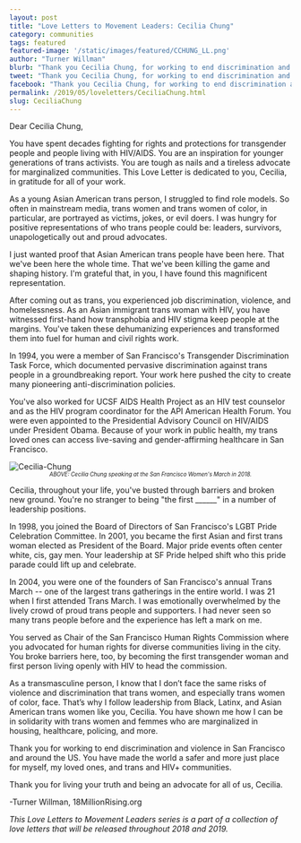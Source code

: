 ```yaml
---
layout: post
title: "Love Letters to Movement Leaders: Cecilia Chung"
category: communities
tags: featured
featured-image: '/static/images/featured/CCHUNG_LL.png'
author: "Turner Willman"
blurb: "Thank you Cecilia Chung, for working to end discrimination and violence and protecting trans and HIV+ communities."
tweet: "Thank you Cecilia Chung, for working to end discrimination and violence and protecting trans and HIV+ communities."
facebook: "Thank you Cecilia Chung, for working to end discrimination and violence and protecting trans and HIV+ communities."
permalink: /2019/05/loveletters/CeciliaChung.html
slug: CeciliaChung
---
```


Dear Cecilia Chung,

You have spent decades fighting for rights and protections for transgender people and people living with HIV/AIDS. You are an inspiration for younger generations of trans activists. You are tough as nails and a tireless advocate for marginalized communities. This Love Letter is dedicated to you, Cecilia, in gratitude for all of your work.

As a young Asian American trans person, I struggled to find role models. So often in mainstream media, trans women and trans women of color, in particular, are portrayed as victims, jokes, or evil doers. I was hungry for positive representations of who trans people could be: leaders, survivors, unapologetically out and proud advocates.

I just wanted proof that Asian American trans people have been here. That we've been here the whole time. That we've been killing the game and shaping history. I'm grateful that, in you, I have found this magnificent representation. 

After coming out as trans, you experienced job discrimination, violence, and homelessness. As an Asian immigrant trans woman with HIV, you have witnessed first-hand how transphobia and HIV stigma keep people at the margins. You've taken these dehumanizing experiences and transformed them into fuel for human and civil rights work.

In 1994, you were a member of San Francisco's Transgender Discrimination Task Force, which documented pervasive discrimination against trans people in a groundbreaking report. Your work here pushed the city to create many pioneering anti-discrimination policies.

You've also worked for UCSF AIDS Health Project as an HIV test counselor and as the HIV program coordinator for the API American Health Forum. You were even appointed to the Presidential Advisory Council on HIV/AIDS under President Obama. Because of your work in public health, my trans loved ones can access live-saving and gender-affirming healthcare in San Francisco.

<img src="/static/images/featured/Chung _WM.jpg" title="portrait" alt="Cecilia-Chung">

 <center><sub><sup><i>ABOVE: Cecilia Chung speaking at the San Francisco Women's March in 2018.</i></sup>
 </sub></center>

Cecilia, throughout your life, you've busted through barriers and broken new ground. You're no stranger to being "the first ______" in a number of leadership positions.

In 1998, you joined the Board of Directors of San Francisco's LGBT Pride Celebration Committee. In 2001, you became the first Asian and first trans woman elected as President of the Board. Major pride events often center white, cis, gay men. Your leadership at SF Pride helped shift who this pride parade could lift up and celebrate.

In 2004, you were one of the founders of San Francisco's annual Trans March -- one of the largest trans gatherings in the entire world. I was 21 when I first attended Trans March. I was emotionally overwhelmed by the lively crowd of proud trans people and supporters. I had never seen so many trans people before and the experience has left a mark on me.

You served as Chair of the San Francisco Human Rights Commission where you advocated for human rights for diverse communities living in the city. You broke barriers here, too, by becoming the first transgender woman and first person living openly with HIV to head the commission.

As a transmasculine person, I know that I don’t face the same risks of violence and discrimination that trans women, and especially trans women of color, face. That’s why I follow leadership from Black, Latinx, and Asian American trans women like you, Cecilia. You have shown me how I can be in solidarity with trans women and femmes who are marginalized in housing, healthcare, policing, and more.

Thank you for working to end discrimination and violence in San Francisco and around the US. You have made the world a safer and more just place for myself, my loved ones, and trans and HIV+ communities.

Thank you for living your truth and being an advocate for all of us, Cecilia.


-Turner Willman, 18MillionRising.org 


_This Love Letters to Movement Leaders series is a part of a collection of love letters that will be released throughout 2018 and 2019._

